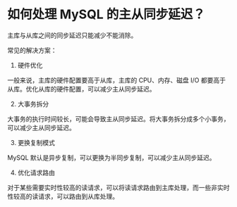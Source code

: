 # 如何处理 MySQL 的主从同步延迟？

主库与从库之间的同步延迟只能减少不能消除。

常见的解决方案：

1. 硬件优化

一般来说，主库的硬件配置要高于从库，主库的 CPU、内存、磁盘 I/O 都要高于从库。优化从库的硬件配置，可以减少主从同步延迟。

2. 大事务拆分

大事务的执行时间较长，可能会导致主从同步延迟。将大事务拆分成多个小事务，可以减少主从同步延迟。

3. 更换复制模式

MySQL 默认是异步复制，可以更换为半同步复制，可以减少主从同步延迟。

4. 优化请求路由

对于某些需要实时性较高的读请求，可以将读请求路由到主库处理，而一些非实时性较高的读请求，可以路由到从库处理。
